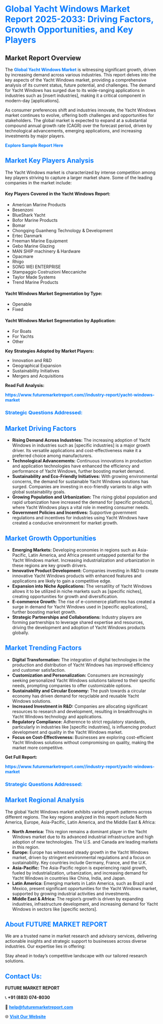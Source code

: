 <h1 style="color: #007BFF;">Global Yacht Windows Market Report 2025-2033: Driving Factors, Growth Opportunities, and Key Players</h1>

<section id="overview">
<h2>Market Report Overview</h2>
<p>The <a href="https://www.futuremarketreport.com//industry-report/yacht-windows-market" style="color: #007BFF; text-decoration: none;"><strong>Global Yacht Windows Market</strong></a> is witnessing significant growth, driven by increasing demand across various industries. This report delves into the key aspects of the Yacht Windows market, providing a comprehensive analysis of its current status, future potential, and challenges. The demand for Yacht Windows has surged due to its wide-ranging applications in industries such as [insert industries], making it a critical component in modern-day [applications].</p>
<p>As consumer preferences shift and industries innovate, the Yacht Windows market continues to evolve, offering both challenges and opportunities for stakeholders. The global market is expected to expand at a substantial compound annual growth rate (CAGR) over the forecast period, driven by technological advancements, emerging applications, and increasing investments by major players.</p>
</section>

<section id="overview">
<p><a href="https://www.futuremarketreport.com//request-sample/reportId=48510" style="color: #007BFF; text-decoration: none;"><strong>Explore Sample Report Here</strong></a></p>
</section>

<section id="key-players">
<h2 style="color: #007BFF;">Market Key Players Analysis</h2>
<p>The Yacht Windows market is characterized by intense competition among key players striving to capture a larger market share. Some of the leading companies in the market include:</p>
<h4>Key Players Covered in the Yacht Windows Report:</h4>
<ul><li>American Marine Products</li><li>Besenzoni</li><li>BlueShark Yacht</li><li>Bofor Marine Products</li><li>Bomar</li><li>Chongqing Guanheng Technology &amp; Development</li><li>Ertec Danmark</li><li>Freeman Marine Equipment</li><li>Gebo Marine Glazing</li><li>MAN SHIP machinery &amp; Hardware</li><li>Opacmare</li><li>Rhigo</li><li>SONG WEI ENTERPRISE</li><li>Stampaggio Costruzioni Meccaniche</li><li>Taylor Made Systems</li><li>Trend Marine Products</li></ul>
<h4>Yacht Windows Market Segmentation by Type:</h4>
<ul><li>Openable</li><li>Fixed</li></ul>

<h4>Yacht Windows Market Segmentation by Application:</h4>
<ul><li>For Boats</li><li>For Yachts</li><li>Other</li></ul>
<p><strong>Key Strategies Adopted by Market Players:</strong></p>
<ul>
<li>Innovation and R&D</li>
<li>Geographical Expansion</li>
<li>Sustainability Initiatives</li>
<li>Mergers and Acquisitions</li>
</ul>
</section>

<section>
<p><strong>Read Full Analysis: </strong></p><a href="https://www.futuremarketreport.com//industry-report/yacht-windows-market" style="color: #007BFF; text-decoration: none;"><strong>https://www.futuremarketreport.com//industry-report/yacht-windows-market</strong></a>
<h3 style="color: #007BFF;">Strategic Questions Addressed:</h3>
</section>

<section id="driving-factors">
<h2 style="color: #007BFF;">Market Driving Factors</h2>
<ul>
<li><strong>Rising Demand Across Industries:</strong> The increasing adoption of Yacht Windows in industries such as [specific industries] is a major growth driver. Its versatile applications and cost-effectiveness make it a preferred choice among manufacturers.</li>
<li><strong>Technological Advancements:</strong> Continuous innovations in production and application technologies have enhanced the efficiency and performance of Yacht Windows, further boosting market demand.</li>
<li><strong>Sustainability and Eco-Friendly Initiatives:</strong> With growing environmental concerns, the demand for sustainable Yacht Windows solutions has surged. Companies are investing in eco-friendly variants to align with global sustainability goals.</li>
<li><strong>Growing Population and Urbanization:</strong> The rising global population and rapid urbanization have increased the demand for [specific products], where Yacht Windows plays a vital role in meeting consumer needs.</li>
<li><strong>Government Policies and Incentives:</strong> Supportive government regulations and incentives for industries using Yacht Windows have created a conducive environment for market growth.</li>
</ul>
</section>

<section id="growth-opportunities">
<h2 style="color: #007BFF;">Market Growth Opportunities</h2>
<ul>
<li><strong>Emerging Markets:</strong> Developing economies in regions such as Asia-Pacific, Latin America, and Africa present untapped potential for the Yacht Windows market. Increasing industrialization and urbanization in these regions are key growth drivers.</li>
<li><strong>Innovative Product Development:</strong> Companies investing in R&D to create innovative Yacht Windows products with enhanced features and applications are likely to gain a competitive edge.</li>
<li><strong>Expansion into Niche Applications:</strong> The versatility of Yacht Windows allows it to be utilized in niche markets such as [specific niches], creating opportunities for growth and diversification.</li>
<li><strong>E-commerce Growth:</strong> The rise of e-commerce platforms has created a surge in demand for Yacht Windows used in [specific applications], further boosting market growth.</li>
<li><strong>Strategic Partnerships and Collaborations:</strong> Industry players are forming partnerships to leverage shared expertise and resources, driving the development and adoption of Yacht Windows products globally.</li>
</ul>
</section>

<section id="trending-factors">
<h2 style="color: #007BFF;">Market Trending Factors</h2>
<ul>
<li><strong>Digital Transformation:</strong> The integration of digital technologies in the production and distribution of Yacht Windows has improved efficiency and customer satisfaction.</li>
<li><strong>Customization and Personalization:</strong> Consumers are increasingly seeking personalized Yacht Windows solutions tailored to their specific needs, prompting companies to offer customizable options.</li>
<li><strong>Sustainability and Circular Economy:</strong> The push towards a circular economy has driven demand for recyclable and reusable Yacht Windows solutions.</li>
<li><strong>Increased Investment in R&D:</strong> Companies are allocating significant resources to research and development, resulting in breakthroughs in Yacht Windows technology and applications.</li>
<li><strong>Regulatory Compliance:</strong> Adherence to strict regulatory standards, particularly in industries like [specific industries], is influencing product development and quality in the Yacht Windows market.</li>
<li><strong>Focus on Cost-Effectiveness:</strong> Businesses are exploring cost-efficient Yacht Windows solutions without compromising on quality, making the market more competitive.</li>
</ul>
</section>

<section>
<p><strong>Get Full Report: </strong></p><a href="https://www.futuremarketreport.com//industry-report/yacht-windows-market" style="color: #007BFF; text-decoration: none;"><strong>https://www.futuremarketreport.com//industry-report/yacht-windows-market</strong></a>
<h3 style="color: #007BFF;">Strategic Questions Addressed:</h3>
</section>


<section id="regional-analysis">
<h2 style="color: #007BFF;">Market Regional Analysis</h2>
<p>The global Yacht Windows market exhibits varied growth patterns across different regions. The key regions analyzed in this report include North America, Europe, Asia-Pacific, Latin America, and the Middle East & Africa:</p>
<ul>
<li><strong>North America:</strong> This region remains a dominant player in the Yacht Windows market due to its advanced industrial infrastructure and high adoption of new technologies. The U.S. and Canada are leading markets in this region.</li>
<li><strong>Europe:</strong> Europe has witnessed steady growth in the Yacht Windows market, driven by stringent environmental regulations and a focus on sustainability. Key countries include Germany, France, and the U.K.</li>
<li><strong>Asia-Pacific:</strong> The Asia-Pacific region is experiencing rapid growth, fueled by industrialization, urbanization, and increasing demand for Yacht Windows in countries like China, India, and Japan.</li>
<li><strong>Latin America:</strong> Emerging markets in Latin America, such as Brazil and Mexico, present significant opportunities for the Yacht Windows market, supported by growing industrial activities and investments.</li>
<li><strong>Middle East & Africa:</strong> The region’s growth is driven by expanding industries, infrastructure development, and increasing demand for Yacht Windows in sectors like [specific sectors].</li>
</ul>
</section>

<footer>
<h2 style="color: #007BFF;">About FUTURE MARKET REPORT</h2>
<p>We are a trusted name in market research and advisory services, delivering actionable insights and strategic support to businesses across diverse industries. Our expertise lies in offering:</p>

<p>Stay ahead in today’s competitive landscape with our tailored research solutions.</p>

<h2 style="color: #007BFF;">Contact Us:</h2>
<p><strong>FUTURE MARKET REPORT</strong></p>
<p>📞 <strong>+91 (883) 074-8030</strong></p>
<p>📧 <strong><a href="mailto:help@futuremarketreport.com" style="color: #007BFF;">help@futuremarketreport.com</a></strong></p>
<p>🌐 <strong><a href="https://www.futuremarketreport.com/" style="color: #007BFF;">Visit Our Website</a></strong></p>
</footer>